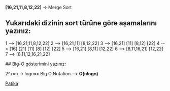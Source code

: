 **[16,21,11,8,12,22]** -> Merge Sort

## Yukarıdaki dizinin sort türüne göre aşamalarını yazınız:

1 --> [16,21,11,8,12,22]
2 --> [16,21,11] [8,12,22]
3 --> [16,21] [11] [8,12] [22]
4 --> [16] [21] [11] [8] [12] [22]
5 --> [16,21] [8,11] [12,22]
6 --> [8,11,16,21] [12,22]
7 --> [8,11,12,16,21,22]


## Big-O gösterimini yazınız:

2^x=n -> logn=x 
Big O Notation --> **O(nlogn)**


[Patika](https://app.patika.dev/knozhupgrade)
